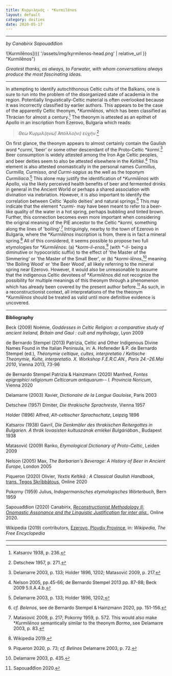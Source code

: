 ```yaml
---
title: Κυρμιληνός - *Kurmilēnos
layout: default
category: deities
date: 2020-05-17
---
```


----------

*by Canabirix Sapouađđion*

![Kurmilēnos]({{ '/assets/img/kyrmilenos-head.png' | relative_url }} "Kurmilēnos")

*Greatest thanks, as always, to Farwater, with whom conversations always produce the most fascinating ideas.*

---

In attempting to identify autochthonous Celtic cults of the Balkans, one is sure to run into the problem of the disorganized state of academia in the region. Potentially linguistically-Celtic material is often overlooked because it was incorrectly classified by earlier authors. This appears to be the case of the apparently Celtic theonym, \**Kurmilēnos*, which has been classified as Thracian for almost a century.[^1] The theonym is attested as an epithet of Apollo in an inscription from Ezerovo, Bulgaria which reads:

> *Θεω̃ Κυρμιλ(ηνω̃) Άπόλλο(νι) εὺχήν*.[^2]

On first glance, the theonym appears to almost certainly contain the Gaulish word \**curmi*, 'beer' or some other descendant of the Proto-Celtic \**kormi*.[^3] Beer consumption is widely attested among the Iron Age Celtic peoples, and beer deities seem to also be attested elsewhere in the *Keltiké*.[^4] This element is also attested onomastically in the personal names *Curmillus, Curmilla, Curmisso, and Curmi-sagius* as the well as the toponym *Curmiliaca*.[^5] This alone may justify the identification of \**Kurmilēnos* with Apollo, via the likely perceived health benefits of beer and fermented drinks in general in the Ancient World or perhaps a shared association with divination via inebriation. However, it is also important to identify the correlation between Celtic 'Apollo deities' and natural springs.[^6] This may indicate that the element \**curmi-* may have been meant to refer to a beer-like quality of the water in a hot spring, perhaps bubbling and tinted brown. Further, this connection becomes even more important when considering the original meaning of the PIE ancestor to the Celtic \**kormi*, something along the lines of 'boiling'.[^7] Intriguingly, nearby to the town of Ezerovo in Bulgaria, where the \**Kurmilēnos* inscription is from, there is in fact a mineral spring.[^8] All of this considered, it seems possible to propose two full etymologies for \**Kurmilēnos*: (a) \**korm-il-enos*,[^9] (with *\*-il-* being a diminutive or hypocoristic suffix) to the effect of 'the Master of the Simmering' or 'the Master of the Small Beer', or (b) \**kormi-lēnos*,[^10] meaning 'the Boiling Wood' or 'the Beer Wood', all likely referring to the mineral spring near Ezerovo. However, it would also be unreasonable to assume that the indigenous Celtic devotees of \**Kurmilēnos* did not recognize the possibility for multiple meanings of this theonym through a phenomenon which has already been covered by the present author before.[^11] As such, in a reconstructionist context, all interpretations of the the theonym \**Kurmilēnos* should be treated as valid until more definitive evidence is uncovered.

---

[^1]: Katsarov 1938, p. 236.
[^2]: Detschew 1957, p. 271.
[^3]: Delamarre 2003, p. 133; Holder 1896, 1202; Matasović 2009, p. 217.
[^4]: Nelson 2005, pp.45-66; de Bernardo Stempel 2013 pp. 87-88; Beck 2009 5.II.A.4.b.
[^5]: Delamarre 2003, p. 133; Holder 1896, 1202;
[^6]: *cf. Belenos*, see de Bernardo Stempel & Hainzmann 2020, pp. 151-156.
[^7]: Matasović 2009, p. 217; Pokorny 1959, p. 572. This would also make \**Kurmilēnos* semantically similar to the theonym *Bormo*, see Delamarre 2003, p. 83.
[^8]: Wikipedia 2019.
[^9]: Piqueron 2020, p. 73; *cf. Belinos* Delamarre 2003, p. 72.
[^10]: Delamarre 2003, p. 435.
[^11]: Sapouađđion 2020.

**Bibliography**

Beck (2009) Noémie, *Goddesses in Celtic Religion: a comparative study of ancient Ireland, Britain and Gaul : cult and mythology*, Lyon 2009

de Bernardo Stempel (2013) Patrizia, Celtic and Other Indigenous Divine Names Found in the Italian Peninsula, in: A. Hofeneder & P. de Bernardo Stempel (ed.), *Théonymie celtique, cultes, interpretatio / Keltische Theonymie, Kulte, interpretatio. X. Workshop F.E.R.C.AN., Paris 24.–26.Mai 2010*, Vienna 2013, 73-96

de Bernardo Stempel Patrizia & Hainzmann (2020) Manfred, *Fontes epigraphici religionum Celticarum antiquarum-- I. Provincia Noricum*, Vienna 2020

Delamarre (2003) Xavier, *Dictionaire de la Langue Gauloise*, Paris 2003

Detschew (1957) Dimiter, *Die thrakische Sprachreste*, Vienna 1957

Holder (1896) Alfred, *Alt-celtischer Sprachschatz*, Leipzig 1896

Katsarov (1938) Gavril, *Die Denkmäler des thrakischen Reitergottes in Bulgarien. A thrák lovasisten kultuszának emlékei Bulgáriában.*, Budapest 1938

Matasović (2009) Ranko, *Etymological Dictionary of Proto-Celtic*, Leiden 2009

Nelson (2005) Max, *The Barbarian's Beverage: A History of Beer in Ancient Europe*, London 2005

Piqueron (2020) Olivier, *Yextis Keltikā : A Classical Gaulish Handbook*, [trans. Tegos Skrībbātous](https://skribbatous.org/2020/03/27/yextis-keltika/), Online 2020

Pokorny (1959) Julius, *Indogermanisches etymologisches Wörterbuch*, Bern 1959

Sapouađđion (2020) Canabirix, [*Reconstructionist Methodology II: Onomastic Assonance and the Linguistic Justification for inter alia.*](https://gist.github.com/sapouidugnatos/7730e935a7fafd82484768e7184f1a71), Online 2020.

Wikipedia (2019) contributors, [Ezerovo, Plovdiv Province](https://en.wikipedia.org/wiki/Ezerovo,_Plovdiv_Province), in: *Wikipedia, The Free Encyclopedia*

-----------